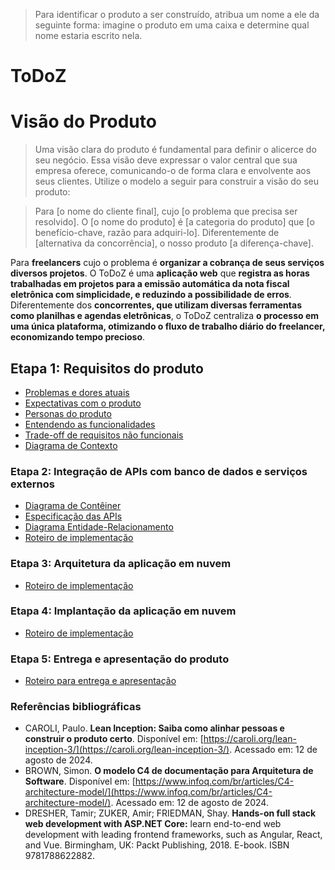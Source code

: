 > Para identificar o produto a ser construído, atribua um nome a ele da seguinte forma:
> imagine o produto em uma caixa e determine qual nome estaria escrito nela.

# ToDoZ

# Visão do Produto

> Uma visão clara do produto é fundamental para definir o alicerce do seu negócio. Essa visão deve expressar o valor central que sua empresa oferece, comunicando-o de forma clara e envolvente aos seus clientes. Utilize o modelo a seguir para construir a visão do seu produto:

> Para [o nome do cliente final], cujo [o problema que precisa ser resolvido]. O [o nome do produto] é [a categoria do produto] que [o benefício-chave, razão para adquiri-lo]. Diferentemente de [alternativa da concorrência], o nosso produto [a diferença-chave].

Para **freelancers** cujo o problema é **organizar a cobrança de seus serviços diversos projetos**. O ToDoZ é uma **aplicação web** que **registra as horas trabalhadas em projetos para a emissão automática da nota fiscal eletrônica com simplicidade, e reduzindo a possibilidade de erros**. Diferentemente dos **concorrentes, que utilizam diversas ferramentas como planilhas e agendas eletrônicas**, o ToDoZ centraliza **o processo em uma única plataforma, otimizando o fluxo de trabalho diário do freelancer, economizando tempo precioso**.

## Etapa 1: Requisitos do produto

- [Problemas e dores atuais](docs/problemas.md)
- [Expectativas com o produto](docs/expectativas.md)
- [Personas do produto](docs/personas.md)
- [Entendendo as funcionalidades](docs/funcionalidades.md)
- [Trade-off de requisitos não funcionais](docs/tradeoffs.md)
- [Diagrama de Contexto](docs/diagrama-de-contexto.md)

### Etapa 2: Integração de APIs com banco de dados e serviços externos

- [Diagrama de Contêiner](docs/diagrama-de-conteiner.md)
- [Especificação das APIs](docs/apis.md)
- [Diagrama Entidade-Relacionamento](docs/projeto-do-banco-de-dados.md)
- [Roteiro de implementação](docs/roteiro-de-implementacao-etapa-2.md)

### Etapa 3: Arquitetura da aplicação em nuvem

- [Roteiro de implementação](docs/roteiro-de-implementacao-etapa-3.md)

### Etapa 4: Implantação da aplicação em nuvem

- [Roteiro de implementação](docs/roteiro-de-implementacao.md)

### Etapa 5: Entrega e apresentação do produto

- [Roteiro para entrega e apresentação](docs/roteiro-de-entrega-e-apresentacao.md)

### Referências bibliográficas

- CAROLI, Paulo. **Lean Inception: Saiba como alinhar pessoas e construir o produto certo**. Disponível em: [https://caroli.org/lean-inception-3/](https://caroli.org/lean-inception-3/). Acessado em: 12 de agosto de 2024.
- BROWN, Simon. **O modelo C4 de documentação para Arquitetura de Software**. Disponível em: [https://www.infoq.com/br/articles/C4-architecture-model/](https://www.infoq.com/br/articles/C4-architecture-model/). Acessado em: 12 de agosto de 2024.
- DRESHER, Tamir; ZUKER, Amir; FRIEDMAN, Shay. **Hands-on full stack web development with ASP.NET Core:** learn end-to-end web development with leading frontend frameworks, such as Angular, React, and Vue. Birmingham, UK: Packt Publishing, 2018. E-book. ISBN 9781788622882.
